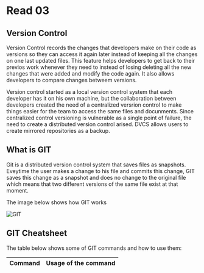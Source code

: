 # Read 03

## Version Control

Version Control records the changes that developers make on their code as versions so they can access it again later instead of keeping all the changes on one last updated files. This feature helps developers to get back to their previos work whenever they need to instead of losing deleting all the new changes that were added and modify the code again. It also allows developers to compare changes betweem versions.

Version control started as a local version control system that each developer has it on his own machine, but the collaboration between developers created the need of a centralized versrion control to make things easier for the team to access the same files and docunments. Since centralized control versioning is vulnerable as a single point of failure, the need to create a distributed version control arised. DVCS allows users to create mirrored repositories as a backup.



## What is GIT

Git is a distributed version control system that saves files as snapshots. Eveytime the user makes a change to his file and commits this change, GIT saves this change as a snapshot and does no change to the original file which means that two different versions of the same file exist at that moment.

The image below shows how GIT works

![GIT](https://blog.udemy.com/wp-content/uploads/2015/08/image066.png)



## GIT Cheatsheet

The table below shows some of GIT commands and how to use them:

| Command | Usage of the command |
|---|---|